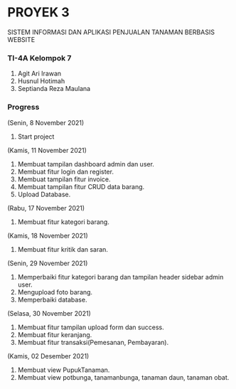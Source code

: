 # PROYEK 3
SISTEM INFORMASI DAN APLIKASI PENJUALAN TANAMAN BERBASIS WEBSITE

### TI-4A Kelompok 7 ###
1. Agit Ari Irawan 
2. Husnul Hotimah
3. Septianda Reza Maulana

### Progress ###
(Senin, 8 November 2021)
1. Start project

(Kamis, 11 November 2021)
1. Membuat tampilan dashboard admin dan user.
2. Membuat fitur login dan register.
3. Membuat tampilan fitur invoice.
4. Membuat tampilan fitur CRUD data barang.
5. Upload Database.

(Rabu, 17 November 2021)
1. Membuat fitur kategori barang.

(Kamis, 18 November 2021)
1. Membuat fitur kritik dan saran.

(Senin, 29 November 2021)
1. Memperbaiki fitur kategori barang dan tampilan header sidebar admin user.
2. Mengupload foto barang.
3. Memperbaiki database.

(Selasa, 30 November 2021)
1. Membuat fitur tampilan upload form dan success.
2. Membuat fitur keranjang.
3. Membuat fitur transaksi(Pemesanan, Pembayaran).

(Kamis, 02 Desember 2021)
1. Membuat view PupukTanaman.
2. Membuat view potbunga, tanamanbunga, tanaman daun, tanaman obat.
